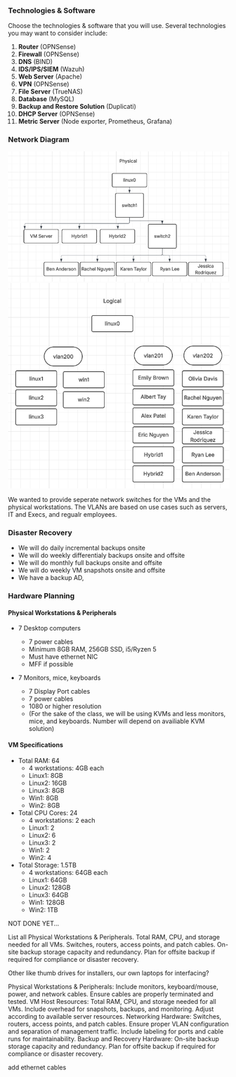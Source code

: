 ### Technologies & Software


Choose the technologies & software that you will use. Several technologies you may want to consider include:


1. **Router** (OPNSense)
1. **Firewall** (OPNSense)
1. **DNS** (BIND)
1. **IDS/IPS/SIEM** (Wazuh)
1. **Web Server** (Apache)
1. **VPN** (OPNSense)
1. **File Server** (TrueNAS)
1. **Database** (MySQL)
1. **Backup and Restore Solution** (Duplicati)
1. **DHCP Server** (OPNSense)
1. **Metric Server** (Node exporter, Prometheus, Grafana)



### Network Diagram
![Alt text](physical_network.png "a title")
![Alt text](logical_network.png "a title")

We wanted to provide seperate network switches for the VMs and the physical workstations. The VLANs are based on use cases such as servers, IT and Execs, and regualr employees. 



### Disaster Recovery
* We will do daily incremental backups onsite
* We will do weekly differentialy backups onsite and offsite
* We will do monthly full backups onsite and offsite
* We will do weekly VM snapshots onsite and offsite
* We have a backup AD, 



### Hardware Planning

#### Physical Workstations & Peripherals
* 7 Desktop computers
    * 7 power cables
    * Minimum 8GB RAM, 256GB SSD, i5/Ryzen 5
    * Must have ethernet NIC
    * MFF if possible

* 7 Monitors, mice, keyboards
    * 7 Display Port cables
    * 7 power cables
    * 1080 or higher resolution
    * (For the sake of the class, we will be using KVMs and less monitors, mice, and keyboards. Number will depend on availiable KVM solution)

#### VM Specifications
* Total RAM: 64
    * 4 workstations: 4GB each
    * Linux1: 8GB
    * Linux2: 16GB
    * Linux3: 8GB
    * Win1: 8GB
    * Win2: 8GB
* Total CPU Cores: 24
    * 4 workstations: 2 each
    * Linux1: 2
    * Linux2: 6
    * Linux3: 2
    * Win1: 2
    * Win2: 4
* Total Storage: 1.5TB
    * 4 workstations: 64GB each
    * Linux1: 64GB
    * Linux2: 128GB
    * Linux3: 64GB
    * Win1: 128GB
    * Win2: 1TB


NOT DONE YET...

List all Physical Workstations & Peripherals.
Total RAM, CPU, and storage needed for all VMs.
Switches, routers, access points, and patch cables.
On-site backup storage capacity and redundancy.
Plan for offsite backup if required for compliance or disaster recovery.

Other like thumb drives for installers, our own laptops for interfacing?




Physical Workstations & Peripherals:
Include monitors, keyboard/mouse, power, and network cables.
Ensure cables are properly terminated and tested.
VM Host Resources:
Total RAM, CPU, and storage needed for all VMs.
Include overhead for snapshots, backups, and monitoring.
Adjust according to available server resources.
Networking Hardware:
Switches, routers, access points, and patch cables.
Ensure proper VLAN configuration and separation of management traffic.
Include labeling for ports and cable runs for maintainability.
Backup and Recovery Hardware:
On-site backup storage capacity and redundancy.
Plan for offsite backup if required for compliance or disaster recovery.

add ethernet cables